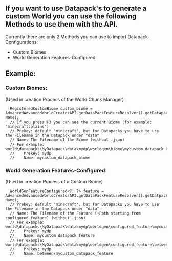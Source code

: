 ## If you want to use Datapack's to generate a custom World you can use the following Methods to use them with the API.

Currently there are only 2 Methods you can use to import Datapack-Configurations:
  - Custom Biomes
  - World Generation Features-Configured

## Example:
### Custom Biomes:
(Used in creation Process of the World Chunk Manager)
```
  RegisteredCustomBiome custom_biome = AdvancedAdvancedWorldCreatorAPI.getDataPackFeatureResolver().getDatapackBiome(Prekey, Name);
  // If you press F3 you can see the current Biome (for example: 'minecraft:plains')
  // Prekey: default 'minecraft', but for Datapacks you have to use the Filename in the Datapack under "data"
  // Name: The Filename of the Biome (without .json)
  // For example: world\datapacks\MyDatapack\data\mydp\worldgen\biome\mycustom_datapack_biome.json
  // 	Prekey: mydp
  //    Name: mycustom_datapack_biome

```

### World Generation Features-Configured:
(Used in creation Process of a Custom Biome)
```
  WorldGenFeatureConfigured<?, ?> feature = AdvancedAdvancedWorldCreatorAPI.getDataPackFeatureResolver().getDatpackGenFeature(Prekey, Name);
  // Prekey: default 'minecraft', but for Datapacks you have to use the Filename in the Datapack under "data"
  // Name: The Filename of the Feature (+Path starting from configured_feature) (without .json)
  // For example: world\datapacks\MyDatapack\data\mydp\worldgen\configured_feature\mycustom_datapack_feature.json
  // 	Prekey: mydp
  //    Name: mycustom_datapack_feature
  // For example: world\datapacks\MyDatapack\data\mydp\worldgen\configured_feature\between\mycustom_datapack_biome.json
  // 	Prekey: mydp
  //    Name: between/mycustom_datapack_feature
```
  
